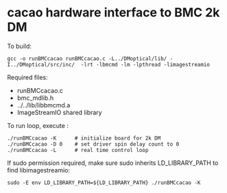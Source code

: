 # cacao hardware interface to BMC 2k DM


To build:

	gcc -o runBMCcacao runBMCcacao.c -L../DMoptical/lib/ -I../DMoptical/src/inc/  -lrt -lbmcmd -lm -lpthread -limagestreamio

Required files:
- runBMCcacao.c
- bmc_mdlib.h
- ../../lib/libbmcmd.a
- ImageStreamIO shared library

To run loop, execute :

	./runBMCcacao -K      # initialize board for 2k DM
	./runBMCcacao -D 0    # set driver spin delay count to 0
	./runBMCcacao -L      # real time control loop

If sudo permission required, make sure sudo inherits LD_LIBRARY_PATH to find libimagestreamio:

	sudo -E env LD_LIBRARY_PATH=${LD_LIBRARY_PATH} ./runBMCcacao -K 

